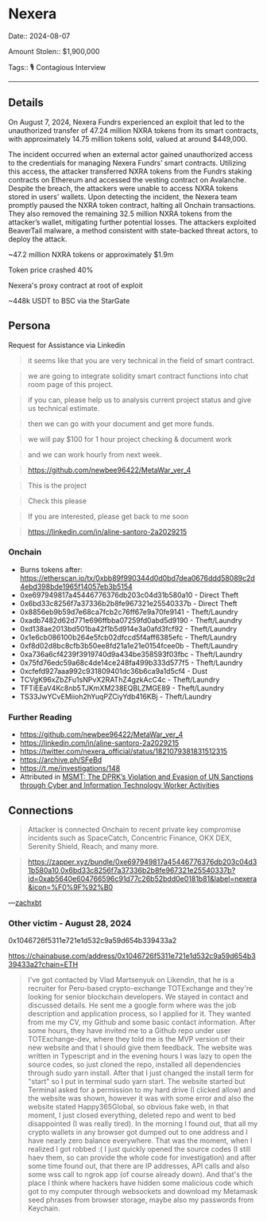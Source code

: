 # Nexera

Date:: 2024-08-07

Amount Stolen:: $1,900,000

Tags:: 🎙️ Contagious Interview

---


## Details

On August 7, 2024, Nexera Fundrs experienced an exploit that led to the unauthorized transfer of 47.24 million NXRA tokens from its smart contracts, with approximately 14.75 million tokens sold, valued at around $449,000.

The incident occurred when an external actor gained unauthorized access to the credentials for managing Nexera Fundrs’ smart contracts. Utilizing this access, the attacker transferred NXRA tokens from the Fundrs staking contracts on Ethereum and accessed the vesting contract on Avalanche. Despite the breach, the attackers were unable to access NXRA tokens stored in users' wallets. Upon detecting the incident, the Nexera team promptly paused the NXRA token contract, halting all Onchain transactions. They also removed the remaining 32.5 million NXRA tokens from the attacker’s wallet, mitigating further potential losses. The attackers exploited BeaverTail malware, a method consistent with state-backed threat actors, to deploy the attack.

~47.2 million NXRA tokens or approximately $1.9m

Token price crashed 40%

Nexera's proxy contract at root of exploit

~448k USDT to BSC via the StarGate


## Persona

Request for Assistance via Linkedin 

> it seems like that you are very technical in the field of smart contract.

> we are going to integrate solidity smart contract functions into chat room page of this project.

> if you can, please help us to analysis current project status and give us technical estimate.

> then we can go with your document and get more funds.

> we will pay $100 for 1 hour project checking & document work

> and we can work hourly from next week.

> https://github.com/newbee96422/MetaWar_ver_4

> This is the project

> Check this please

> If you are interested, please get back to me soon

> https://linkedin.com/in/aline-santoro-2a2029215



### Onchain

- Burns tokens after: https://etherscan.io/tx/0xbb89f990344d0d0bd7dea0676ddd58089c2d4ebd398bde1965f14057eb3b5154
- 0xe697949817a45446776376db203c04d31b580a10 - Direct Theft
- 0x6bd33c8256f7a37336b2b8fe967321e25540337b - Direct Theft
- 0x8856eb9b59d7e68ca7fcb2c76ff67e9a70fe9141 - Theft/Laundry
- 0xadb7482d62d771e696ffbba07259fd0abd5d9190 - Theft/Laundry
- 0xd138ae2013bd501ba42f1b5d914e3a0afd3fcf92 - Theft/Laundry
- 0x1e6cb086100b264e5fcb02dfccd5f4aff6385efc - Theft/Laundry
- 0xf8d02d8bc8cfb3b50ee8fd21a1e21e0154fcee0b - Theft/Laundry
- 0xa736a6cf4239f3919740d9a434be358593f03fbc - Theft/Laundry
- 0x75fd76edc59a68c4de14ce248fa499b333d577f5 - Theft/Laundry
- 0xcfefd927aaa992c931809401dc36b6ca9a1d5cf4 - Dust
- TCVgK96xZbZFu1sNPvX2RAThZ4gzkAcC4c - Theft/Laundry
- TFTiEEaV4Kc8nb5TJKmXM238EQBLZMGE89 - Theft/Laundry
- TS33JwYCvEMiioh2hYuqPZCiyYdb416KBj - Theft/Laundry


### Further Reading

- https://github.com/newbee96422/MetaWar_ver_4
- https://linkedin.com/in/aline-santoro-2a2029215
- https://twitter.com/nexera_official/status/1821079381831512315
- https://archive.ph/SFeBd
- https://t.me/investigations/148
- Attributed in [MSMT: The DPRK’s Violation and Evasion of UN Sanctions through Cyber and Information Technology Worker Activities](./pdfs/2025-10-22_MSMT-Report.pdf)



## Connections

> Attacker is connected Onchain to recent private key compromise incidents such as SpaceCatch, Concentric Finance, OKX DEX, Serenity Shield, Reach, and many more.

> https://zapper.xyz/bundle/0xe697949817a45446776376db203c04d31b580a10,0x6bd33c8256f7a37336b2b8fe967321e25540337b?id=0xab5640e604766596c91d77c26b52bdd0e0181b81&label=nexera&icon=%F0%9F%92%B0

—[zachxbt](https://t.me/investigations/148)



### Other victim - August 28, 2024

0x1046726f5311e721e1d532c9a59d654b339433a2

https://chainabuse.com/address/0x1046726f5311e721e1d532c9a59d654b339433a2?chain=ETH

> I've got contacted by Vlad Martsenyuk on Likendin, that he is a recruiter for Peru-based crypto-exchange TOTExchange and they're looking for senior blockchain developers. We stayed in contact and discussed details. He sent me a google form where was the job description and application process, so I applied for it. They wanted from me my CV, my Github and some basic contact information. After some hours, they have invited me to a Github repo under user TOTExchange-dev, where they told me is the MVP version of their new website and that I should give them feedback. The website was written in Typescript and in the evening hours I was lazy to open the source codes, so just cloned the repo, installed all dependencies through sudo yarn install. After that I just changed the install term for "start" so I put in terminal sudo yarn start. The website started but Terminal asked for a permission to my hard drive (I clicked allow) and the website was shown, however it was with some error and also the website stated Happy365Global, so obvious fake web, in that moment, I just closed everything, deleted repo and went to bed disappointed (I was really tired). In the morning I found out, that all my crypto wallets in any browser got dumped out to one address and I have nearly zero balance everywhere. That was the moment, when I realized I got robbed :( I just quickly opened the source codes (I still haev them, so can provide the whole code for investigation) and after some time found out, that there are IP addresses, API calls and also some wss call to ngrok app (of course already down). And that's the place I think where hackers have hidden some malicious code which got to my computer through websockets and download my Metamask seed phrases from browser storage, maybe also my passwords from Keychain.










